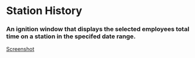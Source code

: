 # Station History

### An ignition window that displays the selected employees total time on a station in the specifed date range.

[Screenshot](../Images/HistoryScreenshot.png)

